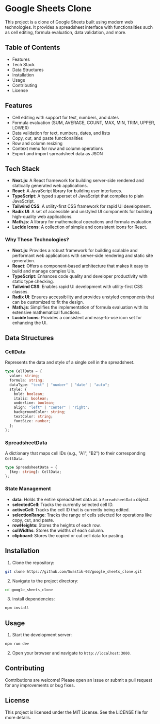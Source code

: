 # Google Sheets Clone

This project is a clone of Google Sheets built using modern web technologies. It provides a spreadsheet interface with functionalities such as cell editing, formula evaluation, data validation, and more.

## Table of Contents

- Features
- Tech Stack
- Data Structures
- Installation
- Usage
- Contributing
- License

## Features

- Cell editing with support for text, numbers, and dates
- Formula evaluation (SUM, AVERAGE, COUNT, MAX, MIN, TRIM, UPPER, LOWER)
- Data validation for text, numbers, dates, and lists
- Copy, cut, and paste functionalities
- Row and column resizing
- Context menu for row and column operations
- Export and import spreadsheet data as JSON

## Tech Stack

- **Next.js**: A React framework for building server-side rendered and statically generated web applications.
- **React**: A JavaScript library for building user interfaces.
- **TypeScript**: A typed superset of JavaScript that compiles to plain JavaScript.
- **Tailwind CSS**: A utility-first CSS framework for rapid UI development.
- **Radix UI**: A set of accessible and unstyled UI components for building high-quality web applications.
- **Math.js**: A library for mathematical operations and formula evaluation.
- **Lucide Icons**: A collection of simple and consistent icons for React.

### Why These Technologies?

- **Next.js**: Provides a robust framework for building scalable and performant web applications with server-side rendering and static site generation.
- **React**: Offers a component-based architecture that makes it easy to build and manage complex UIs.
- **TypeScript**: Enhances code quality and developer productivity with static type checking.
- **Tailwind CSS**: Enables rapid UI development with utility-first CSS classes.
- **Radix UI**: Ensures accessibility and provides unstyled components that can be customized to fit the design.
- **Math.js**: Simplifies the implementation of formula evaluation with its extensive mathematical functions.
- **Lucide Icons**: Provides a consistent and easy-to-use icon set for enhancing the UI.

## Data Structures

### CellData

Represents the data and style of a single cell in the spreadsheet.

```typescript
type CellData = {
  value: string;
  formula: string;
  dataType: "text" | "number" | "date" | "auto";
  style: {
    bold: boolean;
    italic: boolean;
    underline: boolean;
    align: "left" | "center" | "right";
    backgroundColor: string;
    textColor: string;
    fontSize: number;
  };
};
```

### SpreadsheetData

A dictionary that maps cell IDs (e.g., "A1", "B2") to their corresponding `CellData`.

```typescript
type SpreadsheetData = {
  [key: string]: CellData;
};
```

### State Management

- **data**: Holds the entire spreadsheet data as a `SpreadsheetData` object.
- **selectedCell**: Tracks the currently selected cell ID.
- **activeCell**: Tracks the cell ID that is currently being edited.
- **selectionRange**: Tracks the range of cells selected for operations like copy, cut, and paste.
- **rowHeights**: Stores the heights of each row.
- **colWidths**: Stores the widths of each column.
- **clipboard**: Stores the copied or cut cell data for pasting.

## Installation

1. Clone the repository:

```sh
git clone https://github.com/Swastik-03/google_sheets_clone.git
```

2. Navigate to the project directory:

```sh
cd google_sheets_clone
```

3. Install dependencies:

```sh
npm install
```

## Usage

1. Start the development server:

```sh
npm run dev
```

2. Open your browser and navigate to `http://localhost:3000`.

## Contributing

Contributions are welcome! Please open an issue or submit a pull request for any improvements or bug fixes.

## License

This project is licensed under the MIT License. See the LICENSE file for more details.